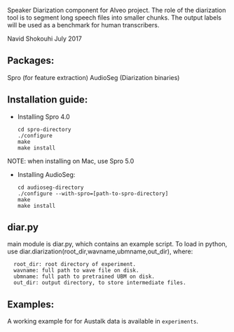 Speaker Diarization component for Alveo project. 
The role of the diarization tool is to segment long speech files into smaller chunks.
The output labels will be used as a benchmark for human transcribers. 

Navid Shokouhi 
July 2017


## Packages: 
Spro (for feature extraction)
AudioSeg (Diarization binaries)


## Installation guide:
- Installing Spro 4.0
  ```
  cd spro-directory
  ./configure
  make 
  make install 
  ```
NOTE: when installing on Mac, use Spro 5.0


- Installing AudioSeg:
  ```
  cd audioseg-directory
  ./configure --with-spro=[path-to-spro-directory]
  make
  make install
  ```

## diar.py
main module is diar.py, which contains an example script. To load in python, use diar.diarization(root_dir,wavname,ubmname,out_dir), 
where:
```
  root_dir: root directory of experiment. 
  wavname: full path to wave file on disk. 
  ubmname: full path to pretrained UBM on disk. 
  out_dir: output directory, to store intermediate files. 
```

## Examples: 
A working example for for Austalk data is available in `experiments`. 
